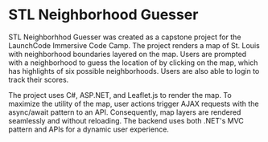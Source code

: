 # STL Neighborhood Guesser

STL Neighborhhod Guesser was created as a capstone project for the LaunchCode Immersive Code Camp.  The project renders a map of St. Louis with neighborhood boundaries layered on the map.  Users are prompted with a neighborhood to guess the location of by clicking on the map, which has highlights of six possible neighborhoods.  Users are also able to login to track their scores. 

The project uses C#, ASP.NET, and Leaflet.js to render the map.  To maximize the utility of the map, user actions trigger AJAX requests with the async/await pattern to an API.  Consequently, map layers are rendered seamlessly and without reloading.  The backend uses both .NET's MVC pattern and APIs for a dynamic user experience.  

